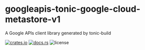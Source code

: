 # googleapis-tonic-google-cloud-metastore-v1

A Google APIs client library generated by tonic-build

[![crates.io](https://img.shields.io/crates/v/googleapis-tonic-google-cloud-metastore-v1)](https://crates.io/crates/googleapis-tonic-google-cloud-metastore-v1)
[![docs.rs](https://img.shields.io/docsrs/googleapis-tonic-google-cloud-metastore-v1)](https://docs.rs/googleapis-tonic-google-cloud-metastore-v1)
![license](https://img.shields.io/crates/l/googleapis-tonic-google-cloud-metastore-v1)
